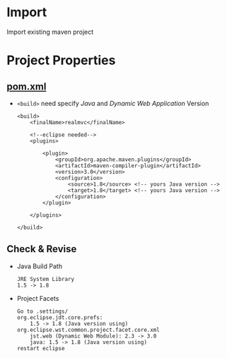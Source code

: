 # Import

Import existing maven project

# Project Properties

## [**pom.xml**](https://github.com/neilChenXie/java_dev/blob/master/TEMPLATES/pom.xml)

* `<build>` need specify *Java* and *Dynamic Web Application* Version
	
	```
	<build>
		<finalName>realmvc</finalName>

		<!--eclipse needed-->
		<plugins>

			<plugin>
				<groupId>org.apache.maven.plugins</groupId>
				<artifactId>maven-compiler-plugin</artifactId>
				<version>3.0</version>
				<configuration>
					<source>1.8</source> <!-- yours Java version -->
					<target>1.8</target> <!-- yours Java version -->
				</configuration>
			</plugin>

		</plugins>

	</build>
	```

## Check & Revise

* Java Build Path

	```
	JRE System Library
	1.5 -> 1.8
	```

* Project Facets

	```
	Go to .settings/
	org.eclipse.jdt.core.prefs: 
		1.5 -> 1.8 (Java version using)
	org.eclipse.wst.common.project.facet.core.xml
		jst.web (Dynamic Web Module): 2.3 -> 3.0
		java: 1.5 -> 1.8 (Java version using)
	restart eclipse
	```
